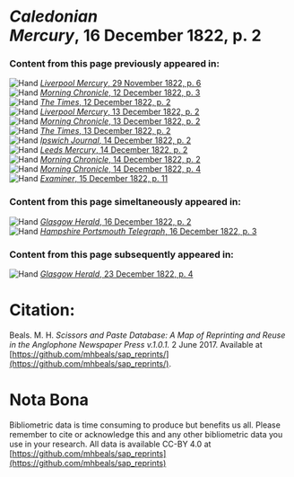 # *Caledonian Mercury*, 16 December 1822, p. 2  
  
### Content from this page previously appeared in:  
![Hand](http://scissorsandpaste.net/wp-content/uploads/2017/06/smallhandpointer.png) [*Liverpool Mercury*, 29 November 1822, p. 6](https://mhbeals.github.io/sap_html/Liverpool-Mercury/Liverpool-Mercury-29-November-1822-p-6)  
![Hand](http://scissorsandpaste.net/wp-content/uploads/2017/06/smallhandpointer.png) [*Morning Chronicle*, 12 December 1822, p. 3](https://mhbeals.github.io/sap_html/Morning-Chronicle/Morning-Chronicle-12-December-1822-p-3)  
![Hand](http://scissorsandpaste.net/wp-content/uploads/2017/06/smallhandpointer.png) [*The Times*, 12 December 1822, p. 2](https://mhbeals.github.io/sap_html/The-Times/The-Times-12-December-1822-p-2)  
![Hand](http://scissorsandpaste.net/wp-content/uploads/2017/06/smallhandpointer.png) [*Liverpool Mercury*, 13 December 1822, p. 2](https://mhbeals.github.io/sap_html/Liverpool-Mercury/Liverpool-Mercury-13-December-1822-p-2)  
![Hand](http://scissorsandpaste.net/wp-content/uploads/2017/06/smallhandpointer.png) [*Morning Chronicle*, 13 December 1822, p. 2](https://mhbeals.github.io/sap_html/Morning-Chronicle/Morning-Chronicle-13-December-1822-p-2)  
![Hand](http://scissorsandpaste.net/wp-content/uploads/2017/06/smallhandpointer.png) [*The Times*, 13 December 1822, p. 2](https://mhbeals.github.io/sap_html/The-Times/The-Times-13-December-1822-p-2)  
![Hand](http://scissorsandpaste.net/wp-content/uploads/2017/06/smallhandpointer.png) [*Ipswich Journal*, 14 December 1822, p. 2](https://mhbeals.github.io/sap_html/Ipswich-Journal/Ipswich-Journal-14-December-1822-p-2)  
![Hand](http://scissorsandpaste.net/wp-content/uploads/2017/06/smallhandpointer.png) [*Leeds Mercury*, 14 December 1822, p. 2](https://mhbeals.github.io/sap_html/Leeds-Mercury/Leeds-Mercury-14-December-1822-p-2)  
![Hand](http://scissorsandpaste.net/wp-content/uploads/2017/06/smallhandpointer.png) [*Morning Chronicle*, 14 December 1822, p. 2](https://mhbeals.github.io/sap_html/Morning-Chronicle/Morning-Chronicle-14-December-1822-p-2)  
![Hand](http://scissorsandpaste.net/wp-content/uploads/2017/06/smallhandpointer.png) [*Morning Chronicle*, 14 December 1822, p. 4](https://mhbeals.github.io/sap_html/Morning-Chronicle/Morning-Chronicle-14-December-1822-p-4)  
![Hand](http://scissorsandpaste.net/wp-content/uploads/2017/06/smallhandpointer.png) [*Examiner*, 15 December 1822, p. 11](https://mhbeals.github.io/sap_html/Examiner/Examiner-15-December-1822-p-11)  
  
### Content from this page simeltaneously appeared in:  
![Hand](http://scissorsandpaste.net/wp-content/uploads/2017/06/smallhandpointer.png) [*Glasgow Herald*, 16 December 1822, p. 2](https://mhbeals.github.io/sap_html/Glasgow-Herald/Glasgow-Herald-16-December-1822-p-2)  
![Hand](http://scissorsandpaste.net/wp-content/uploads/2017/06/smallhandpointer.png) [*Hampshire Portsmouth Telegraph*, 16 December 1822, p. 3](https://mhbeals.github.io/sap_html/Hampshire-Portsmouth-Telegraph/Hampshire-Portsmouth-Telegraph-16-December-1822-p-3)  
  
### Content from this page subsequently appeared in:  
![Hand](http://scissorsandpaste.net/wp-content/uploads/2017/06/smallhandpointer.png) [*Glasgow Herald*, 23 December 1822, p. 4](https://mhbeals.github.io/sap_html/Glasgow-Herald/Glasgow-Herald-23-December-1822-p-4)  


# Citation: 

Beals. M. H. *Scissors and Paste Database: A Map of Reprinting and Reuse in the Anglophone Newspaper Press v.1.0.1.* 2 June 2017. Available at [https://github.com/mhbeals/sap_reprints/](https://github.com/mhbeals/sap_reprints/). 

# Nota Bona

Bibliometric data is time consuming to produce but benefits us all. Please remember to cite or acknowledge this and any other bibliometric data you use in your research. All data is available CC-BY 4.0 at [https://github.com/mhbeals/sap_reprints](https://github.com/mhbeals/sap_reprints)